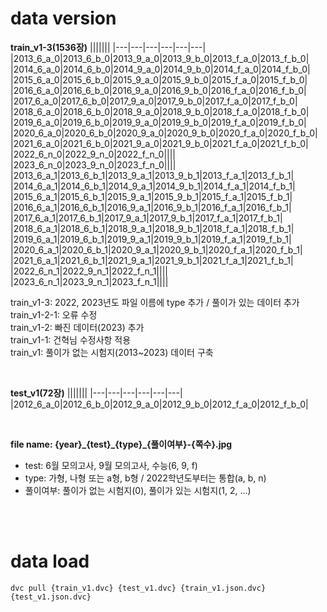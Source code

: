 # data version


**train_v1-3(1536장)**
|||||||
|---|---|---|---|---|---|
|2013_6_a_0|2013_6_b_0|2013_9_a_0|2013_9_b_0|2013_f_a_0|2013_f_b_0|
|2014_6_a_0|2014_6_b_0|2014_9_a_0|2014_9_b_0|2014_f_a_0|2014_f_b_0|
|2015_6_a_0|2015_6_b_0|2015_9_a_0|2015_9_b_0|2015_f_a_0|2015_f_b_0|
|2016_6_a_0|2016_6_b_0|2016_9_a_0|2016_9_b_0|2016_f_a_0|2016_f_b_0|
|2017_6_a_0|2017_6_b_0|2017_9_a_0|2017_9_b_0|2017_f_a_0|2017_f_b_0|
|2018_6_a_0|2018_6_b_0|2018_9_a_0|2018_9_b_0|2018_f_a_0|2018_f_b_0|
|2019_6_a_0|2019_6_b_0|2019_9_a_0|2019_9_b_0|2019_f_a_0|2019_f_b_0|
|2020_6_a_0|2020_6_b_0|2020_9_a_0|2020_9_b_0|2020_f_a_0|2020_f_b_0|
|2021_6_a_0|2021_6_b_0|2021_9_a_0|2021_9_b_0|2021_f_a_0|2021_f_b_0|
|2022_6_n_0|2022_9_n_0|2022_f_n_0||||
|2023_6_n_0|2023_9_n_0|2023_f_n_0||||
|2013_6_a_1|2013_6_b_1|2013_9_a_1|2013_9_b_1|2013_f_a_1|2013_f_b_1|
|2014_6_a_1|2014_6_b_1|2014_9_a_1|2014_9_b_1|2014_f_a_1|2014_f_b_1|
|2015_6_a_1|2015_6_b_1|2015_9_a_1|2015_9_b_1|2015_f_a_1|2015_f_b_1|
|2016_6_a_1|2016_6_b_1|2016_9_a_1|2016_9_b_1|2016_f_a_1|2016_f_b_1|
|2017_6_a_1|2017_6_b_1|2017_9_a_1|2017_9_b_1|2017_f_a_1|2017_f_b_1|
|2018_6_a_1|2018_6_b_1|2018_9_a_1|2018_9_b_1|2018_f_a_1|2018_f_b_1|
|2019_6_a_1|2019_6_b_1|2019_9_a_1|2019_9_b_1|2019_f_a_1|2019_f_b_1|
|2020_6_a_1|2020_6_b_1|2020_9_a_1|2020_9_b_1|2020_f_a_1|2020_f_b_1|
|2021_6_a_1|2021_6_b_1|2021_9_a_1|2021_9_b_1|2021_f_a_1|2021_f_b_1|
|2022_6_n_1|2022_9_n_1|2022_f_n_1||||
|2023_6_n_1|2023_9_n_1|2023_f_n_1||||

train_v1-3: 2022, 2023년도 파일 이름에 type 추가 / 풀이가 있는 데이터 추가<br/>
train_v1-2-1: 오류 수정<br/>
train_v1-2: 빠진 데이터(2023) 추가<br/>
train_v1-1: 건혁님 수정사항 적용<br/>
train_v1: 풀이가 없는 시험지(2013~2023) 데이터 구축<br/>

<br/>

**test_v1(72장)**
|||||||
|---|---|---|---|---|---|
|2012_6_a_0|2012_6_b_0|2012_9_a_0|2012_9_b_0|2012_f_a_0|2012_f_b_0|

<br/>

**file name: {year}\_{test}\_{type}_{풀이여부}-{쪽수}.jpg**
* test: 6월 모의고사, 9월 모의고사, 수능(6, 9, f)
* type: 가형, 나형 또는 a형, b형 / 2022학년도부터는 통합(a, b, n)
* 풀이여부: 풀이가 없는 시험지(0), 풀이가 있는 시험지(1, 2, ...)

<br/><br/>

# data load

`dvc pull {train_v1.dvc} {test_v1.dvc} {train_v1.json.dvc} {test_v1.json.dvc}`